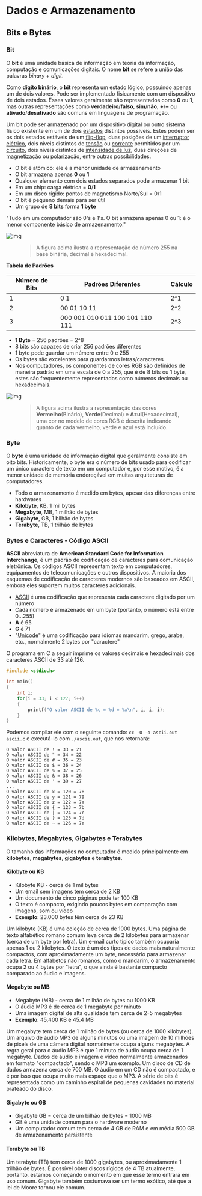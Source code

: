 # Dados e Armazenamento

## Bits e Bytes

### Bit

O **bit** é uma unidade básica de informação em teoria da informação, computação e comunicações digitais. O nome **bit** se refere a união das palavras *binary* + *digit*.

Como **dígito binário**, o **bit** representa um estado lógico, possuindo apenas um de dois valores. Pode ser implementado fisicamente com um dispositivo de dois estados. Esses valores geralmente são representados como **0** ou **1**, mas outras representações como **verdadeiro**/**falso**, **sim**/**não**, **+**/**−** ou **ativado**/**desativado** são comuns em linguagens de programação.

Um bit pode ser armazenado por um dispositivo digital ou outro sistema físico existente em um de dois [estados](https://en.wikipedia.org/wiki/State_(computer_science)) distintos possíveis. Estes podem ser os dois estados estáveis de um [flip-flop](https://en.wikipedia.org/wiki/Flip-flop_(electronics)), duas posições de um [interruptor elétrico](https://en.wikipedia.org/wiki/Switch), dois níveis distintos de [tensão](https://en.wikipedia.org/wiki/Voltage) ou [corrente](https://en.wikipedia.org/wiki/Electric_current) permitidos por um [circuito](https://en.wikipedia.org/wiki/Electrical_network), dois níveis distintos de [intensidade de luz](https://en.wikipedia.org/wiki/Irradiance), duas direções de [magnetização](https://en.wikipedia.org/wiki/Magnetism) ou [polarização](https://en.wikipedia.org/wiki/Electrical_polarity), entre outras possibilidades.

- O bit é atômico: ele é a menor unidade de armazenamento
- O bit armazena apenas **0** ou **1**
- Qualquer elemento com dois estados separados pode armazenar 1 bit
- Em um chip: carga elétrica = **0**/**1**
- Em um disco rígido: pontos de magnetismo Norte/Sul = 0/1
- O bit é pequeno demais para ser útil
- Um grupo de **8 bits** forma **1 byte**

"Tudo em um computador são 0's e 1's. O bit armazena apenas 0 ou 1: é o menor componente básico de armazenamento."

![img](https://raw.githubusercontent.com/the-akira/IntroComp/master/materiais/Dados%20e%20Armazenamento/Imagens/Bits-Bytes.png)

<figure>
    <blockquote>
        <p>A figura acima ilustra a representação do número 255 na base binária, decimal e hexadecimal.</p>
    </blockquote>
</figure>

**Tabela de Padrões**

| Número de Bits  | Padrões Diferentes  | Cálculo  |
|---|---|---|
| 1  | 0 1  | 2^1  |
| 2  | 00 01 10 11  | 2^2  |
| 3  | 000 001 010 011 100 101 110 111  | 2^3 |

- **1 Byte** = 256 padrões = 2^8
- 8 bits são capazes de criar 256 padrões diferentes
- 1 byte pode guardar um número entre 0 e 255
- Os bytes são excelentes para guardarmos letras/caracteres
- Nos computadores, os componentes de cores RGB são definidos de maneira padrão em uma escala de 0 a 255, que é de 8 bits ou 1 byte, estes são frequentemente representados como números decimais ou hexadecimais.

![img](https://raw.githubusercontent.com/the-akira/IntroComp/master/materiais/Dados%20e%20Armazenamento/Imagens/Cores-RGB.png)

<figure>
    <blockquote>
        <p>A figura acima ilustra a representação das cores <b>Vermelho</b>(Binário), <b>Verde</b>(Decimal) e <b>Azul</b>(Hexadecimal), uma cor no modelo de cores RGB é descrita indicando quanto de cada vermelho, verde e azul está incluído.</p>
    </blockquote>
</figure>

### Byte

O **byte** é uma unidade de informação digital que geralmente consiste em oito bits. Historicamente, o byte era o número de bits usado para codificar um único caractere de texto em um computador e, por esse motivo, é a menor unidade de memória endereçável em muitas arquiteturas de computadores.

- Todo o armazenamento é medido em bytes, apesar das diferenças entre hardwares
- **Kilobyte**, KB, 1 mil bytes
- **Megabyte**, MB, 1 milhão de bytes
- **Gigabyte**, GB, 1 bilhão de bytes
- **Terabyte**, TB, 1 trilhão de bytes

### Bytes e Caracteres - Código ASCII

**ASCII** abreviatura de **American Standard Code for Information Interchange**, é um padrão de codificação de caracteres para comunicação eletrônica. Os códigos ASCII representam texto em computadores, equipamentos de telecomunicações e outros dispositivos. A maioria dos esquemas de codificação de caracteres modernos são baseados em ASCII, embora eles suportem muitos caracteres adicionais.

- [ASCII](https://en.wikipedia.org/wiki/ASCII) é uma codificação que representa cada caractere digitado por um número
- Cada número é armazenado em um byte (portanto, o número está entre 0...255)
- **A** é 65
- **G** é 71
- "[Unicode](https://en.wikipedia.org/wiki/Unicode)" é uma codificação para idiomas mandarim, grego, árabe, etc., normalmente 2 bytes por "caractere"

O programa em C a seguir imprime os valores decimais e hexadecimais dos caracteres ASCII de 33 até 126.

```c
#include <stdio.h>

int main()
{
    int i;
    for(i = 33; i < 127; i++)
    {
        printf("O valor ASCII de %c = %d = %x\n", i, i, i);
    }
}
```

Podemos compilar ele com o seguinte comando: `cc -O -o ascii.out ascii.c` e executá-lo com `./ascii.out`, que nos retornará:

```
O valor ASCII de ! = 33 = 21
O valor ASCII de " = 34 = 22
O valor ASCII de # = 35 = 23
O valor ASCII de $ = 36 = 24
O valor ASCII de % = 37 = 25
O valor ASCII de & = 38 = 26
O valor ASCII de ' = 39 = 27
...
O valor ASCII de x = 120 = 78
O valor ASCII de y = 121 = 79
O valor ASCII de z = 122 = 7a
O valor ASCII de { = 123 = 7b
O valor ASCII de | = 124 = 7c
O valor ASCII de } = 125 = 7d
O valor ASCII de ~ = 126 = 7e
```

### Kilobytes, Megabytes, Gigabytes e Terabytes

O tamanho das informações no computador é medido principalmente em **kilobytes**, **megabytes**, **gigabytes** e **terabytes**.

#### Kilobyte ou KB

- Kilobyte KB - cerca de 1 mil bytes
- Um email sem imagens tem cerca de 2 KB
- Um documento de cinco páginas pode ter 100 KB
- O texto é compacto, exigindo poucos bytes em comparação com imagens, som ou vídeo
- **Exemplo**: 23.000 bytes têm cerca de 23 KB

Um kilobyte (KB) é uma coleção de cerca de 1000 bytes. Uma página de texto alfabético romano comum leva cerca de 2 kilobytes para armazenar (cerca de um byte por letra). Um e-mail curto típico também ocuparia apenas 1 ou 2 kilobytes. O texto é um dos tipos de dados mais naturalmente compactos, com aproximadamente um byte, necessário para armazenar cada letra. Em alfabetos não romanos, como o mandarim, o armazenamento ocupa 2 ou 4 bytes por "letra", o que ainda é bastante compacto comparado ao áudio e imagens.

#### Megabyte ou MB

- Megabyte (MB) - cerca de 1 milhão de bytes ou 1000 KB
- O áudio MP3 é de cerca de 1 megabyte por minuto
- Uma imagem digital de alta qualidade tem cerca de 2-5 megabytes
- **Exemplo**: 45,400 KB é 45.4 MB

Um megabyte tem cerca de 1 milhão de bytes (ou cerca de 1000 kilobytes). Um arquivo de áudio MP3 de alguns minutos ou uma imagem de 10 milhões de pixels de uma câmera digital normalmente ocupa alguns megabytes. A regra geral para o áudio MP3 é que 1 minuto de áudio ocupa cerca de 1 megabyte. Dados de áudio e imagem e vídeo normalmente armazenados em formato "compactado", sendo o MP3 um exemplo. Um disco de CD de dados armazena cerca de 700 MB. O áudio em um CD não é compactado, e é por isso que ocupa muito mais espaço que o MP3. A série de bits é representada como um caminho espiral de pequenas cavidades no material prateado do disco.

#### Gigabyte ou GB

- Gigabyte GB = cerca de um bilhão de bytes = 1000 MB
- GB é uma unidade comum para o hardware moderno
- Um computador comum tem cerca de 4 GB de RAM e em média 500 GB de armazenamento persistente

#### Terabyte ou TB

Um terabyte (TB) tem cerca de 1000 gigabytes, ou aproximadamente 1 trilhão de bytes. É possível obter discos rígidos de 4 TB atualmente, portanto, estamos começando o momento em que esse termo entrará em uso comum. Gigabyte também costumava ser um termo exótico, até que a lei de Moore tornou ele comum.